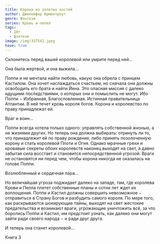 ```yaml
---
title: Корона из золотых костей
author: Дженнифер Арментроут
genre: Фэнтези
series: Кровь и пепел
tags:
  - 18+
  - фэнтези
image: /img/337542.jpeg
have: true
---
```

Склонитесь перед вашей королевой или умрите перед ней...

Она была жертвой, и она выжила...

Поппи и не мечтала найти любовь, какую она обрела с принцем Кастилом. Она хочет наслаждаться счастьем, но сначала они должны освободить его брата и найти Йена. Это опасная миссия с далеко идущими последствиями, о которых они и помыслить не могут. Ибо Поппи − Избранная, Благословленная. Истинная правительница Атлантии. В ней течет кровь короля богов. Корона и королевство по праву принадлежат ей.

Враг и воин...

Поппи всегда хотела только одного: управлять собственной жизнью, а не жизнями других. Но теперь она должна выбирать: отринуть ли то, что принадлежит ей по праву рождения, либо принять позолоченную корону и стать королевой Плоти и Огня. Однако мрачные грехи и кровавые секреты обоих королевств наконец выходят на свет, а давно забытая сила восстает и становится непосредственной угрозой. Враги не остановятся ни перед чем, чтобы корона никогда не оказалась на голове Поппи.

Возлюбленный и сердечная пара...

Но величайшая угроза поджидает далеко на западе, там, где королева Крови и Пепла плетет собственные планы и сотни лет ждет их воплощения. Поппи и Кастил должны совершить невозможное − отправиться в Страну Богов и разбудить самого короля. По мере того, как раскрываются шокирующие тайны, выходят на свет жестокие предательства и возникают враги, угрожающие уничтожить всё, за что боролись Поппи и Кастил, им предстоит узнать, как далеко они могут зайти ради своего народа − и ради друг друга.

И теперь она станет королевой...

Книга 3